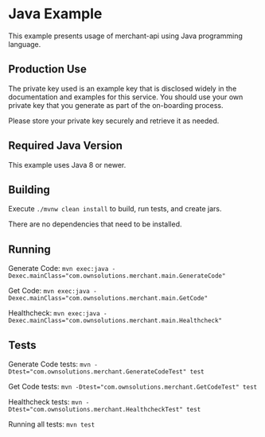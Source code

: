 # Java Example

This example presents usage of merchant-api using Java programming language.

## Production Use

The private key used is an example key that is disclosed widely in the documentation and examples for this service. 
You should use your own private key that you generate as part of the on-boarding process.

Please store your private key securely and retrieve it as needed.

## Required Java Version

This example uses Java 8 or newer.

## Building

Execute `./mvnw clean install` to build, run tests, and create jars.

There are no dependencies that need to be installed.

## Running

Generate Code:
`mvn exec:java -Dexec.mainClass="com.ownsolutions.merchant.main.GenerateCode"`

Get Code:
`mvn exec:java -Dexec.mainClass="com.ownsolutions.merchant.main.GetCode"`

Healthcheck:
`mvn exec:java -Dexec.mainClass="com.ownsolutions.merchant.main.Healthcheck"`

## Tests

Generate Code tests:
`mvn -Dtest="com.ownsolutions.merchant.GenerateCodeTest" test`

Get Code tests:
`mvn -Dtest="com.ownsolutions.merchant.GetCodeTest" test`

Healthcheck tests:
`mvn -Dtest="com.ownsolutions.merchant.HealthcheckTest" test`

Running all tests:
`mvn test`

